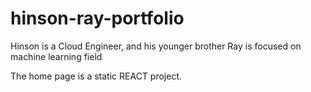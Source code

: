 # hinson-ray-portfolio
Hinson is a Cloud Engineer, and his younger brother Ray is focused on machine learning field

The home page is a static REACT project.
